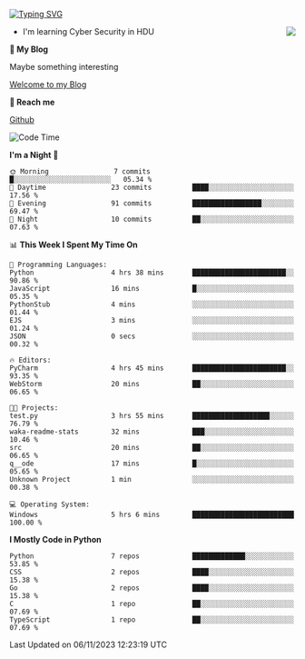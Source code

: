[![Typing SVG](https://readme-typing-svg.herokuapp.com?font=Fira+Code&pause=1000&random=false&width=450&height=60&lines=Hello+%F0%9F%91%8B%F0%9F%8F%BB;I'm+JBNRZ)](https://git.io/typing-svg)

<a href="#">
  <img align="right" src="https://github-readme-stats.vercel.app/api?username=JBNRZ&show_icons=true&bg_color=15,f2f7fd,E0EAFC" />
</a>

- I'm learning Cyber Security in HDU

 **🌱 My Blog**

Maybe something interesting

[Welcome to my Blog](https://jbnrz.com.cn/)

 **💬 Reach me** 

[Github](https://github.com/JBNRZ)


<!--START_SECTION:waka-->
![Code Time](http://img.shields.io/badge/Code%20Time-80%20hrs%2048%20mins-blue)

**I'm a Night 🦉** 

```text
🌞 Morning                7 commits           █░░░░░░░░░░░░░░░░░░░░░░░░   05.34 % 
🌆 Daytime                23 commits          ████░░░░░░░░░░░░░░░░░░░░░   17.56 % 
🌃 Evening                91 commits          █████████████████░░░░░░░░   69.47 % 
🌙 Night                  10 commits          ██░░░░░░░░░░░░░░░░░░░░░░░   07.63 % 
```


📊 **This Week I Spent My Time On** 

```text
💬 Programming Languages: 
Python                   4 hrs 38 mins       ███████████████████████░░   90.86 % 
JavaScript               16 mins             █░░░░░░░░░░░░░░░░░░░░░░░░   05.35 % 
PythonStub               4 mins              ░░░░░░░░░░░░░░░░░░░░░░░░░   01.44 % 
EJS                      3 mins              ░░░░░░░░░░░░░░░░░░░░░░░░░   01.24 % 
JSON                     0 secs              ░░░░░░░░░░░░░░░░░░░░░░░░░   00.32 % 

🔥 Editors: 
PyCharm                  4 hrs 45 mins       ███████████████████████░░   93.35 % 
WebStorm                 20 mins             ██░░░░░░░░░░░░░░░░░░░░░░░   06.65 % 

🐱‍💻 Projects: 
test.py                  3 hrs 55 mins       ███████████████████░░░░░░   76.79 % 
waka-readme-stats        32 mins             ███░░░░░░░░░░░░░░░░░░░░░░   10.46 % 
src                      20 mins             ██░░░░░░░░░░░░░░░░░░░░░░░   06.65 % 
q__ode                   17 mins             █░░░░░░░░░░░░░░░░░░░░░░░░   05.65 % 
Unknown Project          1 min               ░░░░░░░░░░░░░░░░░░░░░░░░░   00.38 % 

💻 Operating System: 
Windows                  5 hrs 6 mins        █████████████████████████   100.00 % 
```

**I Mostly Code in Python** 

```text
Python                   7 repos             █████████████░░░░░░░░░░░░   53.85 % 
CSS                      2 repos             ████░░░░░░░░░░░░░░░░░░░░░   15.38 % 
Go                       2 repos             ████░░░░░░░░░░░░░░░░░░░░░   15.38 % 
C                        1 repo              ██░░░░░░░░░░░░░░░░░░░░░░░   07.69 % 
TypeScript               1 repo              ██░░░░░░░░░░░░░░░░░░░░░░░   07.69 % 
```




 Last Updated on 06/11/2023 12:23:19 UTC
<!--END_SECTION:waka-->
